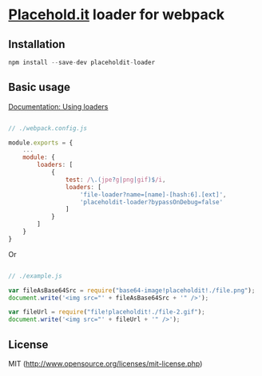 # [Placehold.it](http://placehold.it) loader for webpack

## Installation

``` javascript
npm install --save-dev placeholdit-loader
```

## Basic usage

[Documentation: Using loaders](http://webpack.github.io/docs/using-loaders.html)

``` javascript

// ./webpack.config.js

module.exports = {
    ...
    module: {
        loaders: [
            {
                test: /\.(jpe?g|png|gif)$/i,
                loaders: [
                    'file-loader?name=[name]-[hash:6].[ext]',
                    'placeholdit-loader?bypassOnDebug=false'
                ]
            }
        ]
    }
}

```

Or

``` javascript

// ./example.js

var fileAsBase64Src = require("base64-image!placeholdit!./file.png");
document.write('<img src="' + fileAsBase64Src + '" />');

var fileUrl = require("file!placeholdit!./file-2.gif");
document.write('<img src="' + fileUrl + '" />');

```

## License

MIT (http://www.opensource.org/licenses/mit-license.php)
